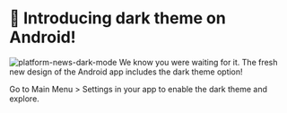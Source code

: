 # 🎉  Introducing dark theme on Android!
![platform-news-dark-mode](https://user-images.githubusercontent.com/97158411/177345680-dec07020-4523-4eaf-bfe9-7fe41e33320a.png)
We know you were waiting for it. The fresh new design of the Android app includes the dark theme option!

Go to Main Menu > Settings in your app to enable the dark theme and explore.
